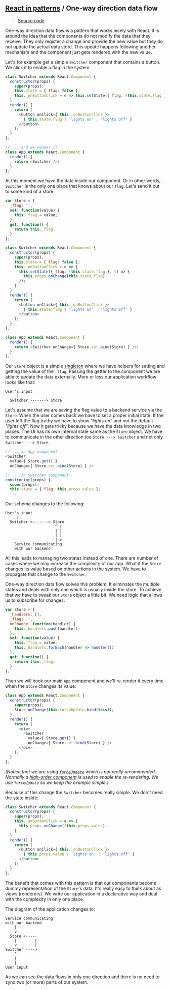 ## [React in patterns](../../README.md) / One-way direction data flow

> [Source code](https://github.com/krasimir/react-in-patterns/tree/master/patterns/one-direction-data-flow/src)

One-way direction data flow is a pattern that works nicely with React. It is around the idea that the components do not modify the data that they receive. They only register a change and provide the new value but they do not update the actual data store. This update happens following another mechanism and the component just gets rendered with the new value.

Let's for example get a simple `Switcher` component that contains a button. We click it to enable a flag in the system.

```js
class Switcher extends React.Component {
  constructor(props) {
    super(props);
    this.state = { flag: false };
    this._onButtonClick = e => this.setState({ flag: !this.state.flag });
  }
  render() {
    return (
      <button onClick={ this._onButtonClick }>
        { this.state.flag ? 'lights on' : 'lights off' }
      </button>
    );
  }
};

// ... and we render it
class App extends React.Component {
  render() {
    return <Switcher />;
  }
};
```

At this moment we have the data inside our component. Or in other words, `Switcher` is the only one place that knows about our `flag`. Let's send it out to some kind of a store:

```js
var Store = {
  _flag: '',
  set: function(value) {
    this._flag = value;
  },
  get: function() {
    return this._flag;
  }
};

class Switcher extends React.Component {
  constructor(props) {
    super(props);
    this.state = { flag: false };
    this._onButtonClick = e => {
      this.setState({ flag: !this.state.flag }, () => {
        this.props.onChange(this.state.flag);
      });
    }
  }
  render() {
    return (
      <button onClick={ this._onButtonClick }>
        { this.state.flag ? 'lights on' : 'lights off' }
      </button>
    );
  }
};

class App extends React.Component {
  render() {
    return <Switcher onChange={ Store.set.bind(Store) } />;
  }
};
```

Our `Store` object is a simple [singleton](https://addyosmani.com/resources/essentialjsdesignpatterns/book/#singletonpatternjavascript) where we have helpers for setting and getting the value of the `_flag`. Passing the getter to the component we are able to update the data externally. More or less our application workflow looks like that:

```
User's input
     |
  Switcher -------> Store
```

Let's assume that we are saving the flag value to a backend service via the `Store`. When the user comes back we have to set a proper initial state. If the user left the flag truthy we have to show *"lights on"* and not the default *"lights off"*. Now it gets tricky because we have the data knowledge in two places. The UI has its own internal state same as the `Store` object. We have to communicate in the other direction too `Store ---> Switcher` and not only `Switcher ---> Store`.

```js
// ... in App component
<Switcher
  value={ Store.get() }
  onChange={ Store.set.bind(Store) } />

// ... in Switcher component
constructor(props) {
  super(props);
  this.state = { flag: this.props.value };
  ...
```

Our schema changes to the following:

```
User's input
     |
  Switcher <-------> Store
                      ^ |
                      | |
                      | |
                      | v
    Service communicating
    with our backend
```

All this leads to managing two states instead of one. There are number of cases where we may increase the complexity of our app. What if the `Store` changes its value based on other actions in the system. We have to propagate that change to the `Switcher`.

One-way direction data flow solves this problem. It eliminates the multiple states and deals with only one which is usually inside the store. To achieve that we have to tweak our `Store` object a little bit. We need logic that allows us to subscribe for changes:

```js
var Store = {
  _handlers: [],
  _flag: '',
  onChange: function(handler) {
    this._handlers.push(handler);
  },
  set: function(value) {
    this._flag = value;
    this._handlers.forEach(handler => handler())
  },
  get: function() {
    return this._flag;
  }
};
```

Then we will hook our main `App` component and we'll re-render it every time when the `Store` changes its value:

```js
class App extends React.Component {
  constructor(props) {
    super(props);
    Store.onChange(this.forceUpdate.bind(this));
  }
  render() {
    return (
      <div>
        <Switcher
          value={ Store.get() }
          onChange={ Store.set.bind(Store) } />
      </div>
    );
  }
};
```

*(Notice that we are using [`forceUpdate`](https://facebook.github.io/react/docs/component-api.html#forceupdate) which is not really recommended. Normally a [high-order component](https://github.com/krasimir/react-in-patterns/tree/master/patterns/higher-order-components) is used to enable the re-rendering. We use `forceUpdate` so we keep the example simple.)*

Because of this change the `Switcher` becomes really simple. We don't need the state inside:

```js
class Switcher extends React.Component {
  constructor(props) {
    super(props);
    this._onButtonClick = e => {
      this.props.onChange(!this.props.value);
    }
  }
  render() {
    return (
      <button onClick={ this._onButtonClick }>
        { this.props.value ? 'lights on' : 'lights off' }
      </button>
    );
  }
};
```

The benefit that comes with this pattern is that our components become dummy representation of the `Store`'s data. It's really easy to think about as views (renderers). We write our application in a declarative way and deal with the complexity in only one place.

The diagram of the application changes to:

```
Service communicating
with our backend
    |
    v
  Store <-----
    |        |
    v        |
Switcher ---->
    ^
    |
    |
User input
```

As we can see the data flows in only one direction and there is no need to sync two (or more) parts of our system.
